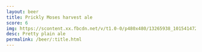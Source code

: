 ```yaml
---
layout: beer
title: Prickly Moses harvest ale
score: 6
img: https://scontent.xx.fbcdn.net/v/t1.0-0/p480x480/13265938_10154147274608745_6314635329318943118_n.jpg?oh=fd18fbefac837a9a8a7d719e7f1e265c&oe=5914BC9D
desc: Pretty plain ale
permalink: /beer/:title.html
---
```


